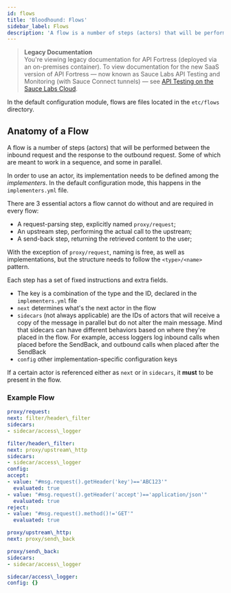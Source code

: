 ```yaml
---
id: flows
title: 'Bloodhound: Flows'
sidebar_label: Flows
description: 'A flow is a number of steps (actors) that will be performed between the inbound request and the response to the outbound request.'
---
```


<head>
  <meta name="robots" content="noindex" />
</head>

> **Legacy Documentation**<br/>You're viewing legacy documentation for API Fortress (deployed via an on-premises container). To view documentation for the new SaaS version of API Fortress &#8212; now known as Sauce Labs API Testing and Monitoring (with Sauce Connect tunnels) &#8212; see [API Testing on the Sauce Labs Cloud](/api-testing/).

In the default configuration module, flows are files located in the `etc/flows` directory.

## Anatomy of a Flow

A flow is a number of steps (actors) that will be performed between the inbound request and the response to the outbound request. Some of which are meant to work in a sequence, and some in parallel.

In order to use an actor, its implementation needs to be defined among the _implementers_. In the default configuration mode, this happens in the `implementers.yml` file.

There are 3 essential actors a flow cannot do without and are required in every flow:

- A request-parsing step, explicitly named `proxy/request`;
- An upstream step, performing the actual call to the upstream;
- A send-back step, returning the retrieved content to the user;

With the exception of `proxy/request`, naming is free, as well as implementations, but the structure needs to follow the `<type>/<name>` pattern.

Each step has a set of fixed instructions and extra fields.

- The key is a combination of the type and the ID, declared in the `implementers.yml` file
- `next` determines what's the next actor in the flow
- `sidecars` (not always applicable) are the IDs of actors that will receive a copy of the message in parallel but do not alter the main message. Mind that sidecars can have different behaviors based on where they're placed in the flow. For example, access loggers log inbound calls when placed before the SendBack, and outbound calls when placed after the SendBack
- `config` other implementation-specific configuration keys

If a certain actor is referenced either as `next` or in `sidecars`, it **must** to be present in the flow.

### Example Flow

```yaml
proxy/request:
next: filter/header\_filter
sidecars:
- sidecar/access\_logger

filter/header\_filter:
next: proxy/upstream\_http
sidecars:
- sidecar/access\_logger
config:
accept:
- value: "#msg.request().getHeader('key')=='ABC123'"
  evaluated: true
- value: "#msg.request().getHeader('accept')=='application/json'"
  evaluated: true
reject:
- value: "#msg.request().method()!='GET'"
  evaluated: true

proxy/upstream\_http:
next: proxy/send\_back

proxy/send\_back:
sidecars:
- sidecar/access\_logger

sidecar/access\_logger:
config: {}
```
